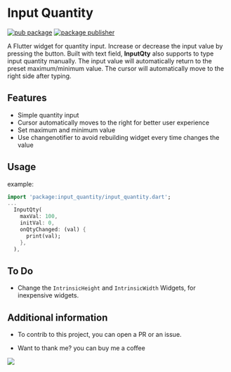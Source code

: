 # Input Quantity

[![pub package](https://img.shields.io/pub/v/input_quantity.svg)](https://pub.dev/packages/input_quantity)
[![package publisher](https://img.shields.io/pub/publisher/logo_n_spinner.svg)](https://pub.dev/publishers/pmatatias.dev/packages)

A Flutter widget for quantity input. Increase or decrease the input value by pressing the button.
Built with text field, **InputQty** also supports to type input quantity manually.
The input value will automatically return to the preset maximum/minimum value.
The cursor will automatically move to the right side after typing.

## Features

- Simple quantity input
- Cursor automatically moves to the right for better user experience
- Set maximum and minimum value
- Use changenotifier to avoid rebuilding widget every time changes the value

## Usage

example:
```dart
import 'package:input_quantity/input_quantity.dart';
...
  InputQty(
    maxVal: 100,
    initVal: 0,
    onQtyChanged: (val) {
      print(val);
    },
  ),
```

## To Do
 - Change the `IntrinsicHeight` and `IntrinsicWidth` Widgets, for inexpensive widgets.

## Additional information

- To contrib to this project, you can open a PR or an issue.

- Want to thank me? you can buy me a coffee

<a href="https://www.buymeacoffee.com/pmatatias"><img src="https://img.buymeacoffee.com/button-api/?text=Buy me a coffee&emoji=👨‍💻&slug=pmatatias&button_colour=5F7FFF&font_colour=ffffff&font_family=Inter&outline_colour=000000&coffee_colour=FFDD00" /></a>
